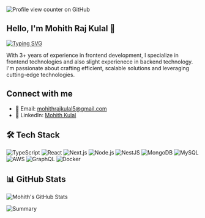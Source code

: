 ![Profile view counter on GitHub](https://komarev.com/ghpvc/?username=mohithrajkulal)

## Hello, I'm Mohith Raj Kulal 👋

[![Typing SVG](https://readme-typing-svg.demolab.com?font=Fira+Code&pause=1000&width=435&lines=Frontend+Developer;Backend+Enthusiast)](https://git.io/typing-svg)

With 3+ years of experience in frontend development, I specialize in frontend technologies and also slight experienece in backend technology. I'm passionate about crafting efficient, scalable solutions and leveraging cutting-edge technologies.

## Connect with me

- 📧 Email: [mohithrajkulal5@gmail.com](mailto:mohithrajkulal5@gmail.com)
- 💼 LinkedIn: [Mohith Kulal](https://www.linkedin.com/in/mohithraj-kulal-a12348196/)

## 🛠️ Tech Stack
![TypeScript](https://img.shields.io/badge/TypeScript-3178C6?style=for-the-badge&logo=typescript&logoColor=white)
![React](https://img.shields.io/badge/React-61DAFB?style=for-the-badge&logo=react&logoColor=black)
![Next.js](https://img.shields.io/badge/Next.js-000000?style=for-the-badge&logo=next.js&logoColor=white)
![Node.js](https://img.shields.io/badge/Node.js-339933?style=for-the-badge&logo=node.js&logoColor=white)
![NestJS](https://img.shields.io/badge/NestJS-E0234E?style=for-the-badge&logo=nestjs&logoColor=white)
![MongoDB](https://img.shields.io/badge/MongoDB-47A248?style=for-the-badge&logo=mongodb&logoColor=white)
![MySQL](https://img.shields.io/badge/MySQL-4479A1?style=for-the-badge&logo=mysql&logoColor=white)
![AWS](https://img.shields.io/badge/AWS-232F3E?style=for-the-badge&logo=amazon-aws&logoColor=white)
![GraphQL](https://img.shields.io/badge/GraphQL-E10098?style=for-the-badge&logo=graphql&logoColor=white)
![Docker](https://img.shields.io/badge/Docker-2496ED?style=for-the-badge&logo=docker&logoColor=white)

## 📊 GitHub Stats
![Mohith's GitHub Stats](https://github-readme-stats.vercel.app/api?username=mohithrajkulal&show_icons=true&theme=radical)
<!--- ![Top Langs](https://github-readme-stats.vercel.app/api/top-langs/?username=mohithrajkulal&layout=compact&theme=radical) --->
![Summary](https://github-profile-summary-cards.vercel.app/api/cards/profile-details?username=mohithrajkulal&theme=radical)
<!--- ![Languages](https://github-profile-summary-cards.vercel.app/api/cards/most-commit-language?username=mohithrajkulal&theme=radical) --->
